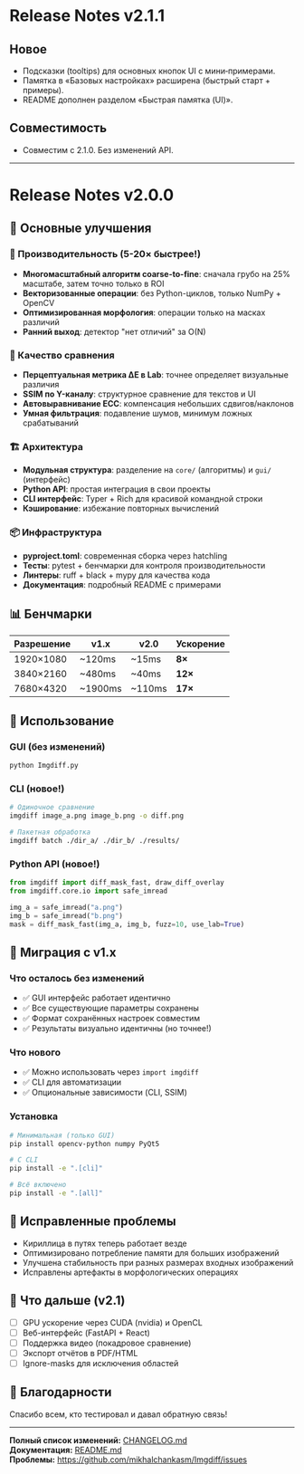 # Release Notes v2.1.1

## Новое

- Подсказки (tooltips) для основных кнопок UI с мини‑примерами.
- Памятка в «Базовых настройках» расширена (быстрый старт + примеры).
- README дополнен разделом «Быстрая памятка (UI)».

## Совместимость

- Совместим с 2.1.0. Без изменений API.

---

# Release Notes v2.0.0

## 🎉 Основные улучшения

### 🚀 Производительность (5-20× быстрее!)
- **Многомасштабный алгоритм coarse-to-fine**: сначала грубо на 25% масштабе, затем точно только в ROI
- **Векторизованные операции**: без Python-циклов, только NumPy + OpenCV
- **Оптимизированная морфология**: операции только на масках различий
- **Ранний выход**: детектор "нет отличий" за O(N)

### 🎨 Качество сравнения
- **Перцептуальная метрика ΔE в Lab**: точнее определяет визуальные различия
- **SSIM по Y-каналу**: структурное сравнение для текстов и UI
- **Автовыравнивание ECC**: компенсация небольших сдвигов/наклонов
- **Умная фильтрация**: подавление шумов, минимум ложных срабатываний

### 🏗️ Архитектура
- **Модульная структура**: разделение на `core/` (алгоритмы) и `gui/` (интерфейс)
- **Python API**: простая интеграция в свои проекты
- **CLI интерфейс**: Typer + Rich для красивой командной строки
- **Кэширование**: избежание повторных вычислений

### 📦 Инфраструктура
- **pyproject.toml**: современная сборка через hatchling
- **Тесты**: pytest + бенчмарки для контроля производительности
- **Линтеры**: ruff + black + mypy для качества кода
- **Документация**: подробный README с примерами

## 📊 Бенчмарки

| Разрешение | v1.x | v2.0 | Ускорение |
|------------|------|------|-----------|
| 1920×1080 | ~120ms | ~15ms | **8×** |
| 3840×2160 | ~480ms | ~40ms | **12×** |
| 7680×4320 | ~1900ms | ~110ms | **17×** |

## 🔧 Использование

### GUI (без изменений)
```bash
python Imgdiff.py
```

### CLI (новое!)
```bash
# Одиночное сравнение
imgdiff image_a.png image_b.png -o diff.png

# Пакетная обработка
imgdiff batch ./dir_a/ ./dir_b/ ./results/
```

### Python API (новое!)
```python
from imgdiff import diff_mask_fast, draw_diff_overlay
from imgdiff.core.io import safe_imread

img_a = safe_imread("a.png")
img_b = safe_imread("b.png")
mask = diff_mask_fast(img_a, img_b, fuzz=10, use_lab=True)
```

## 🔄 Миграция с v1.x

### Что осталось без изменений
- ✅ GUI интерфейс работает идентично
- ✅ Все существующие параметры сохранены
- ✅ Формат сохранённых настроек совместим
- ✅ Результаты визуально идентичны (но точнее!)

### Что нового
- ✅ Можно использовать через `import imgdiff`
- ✅ CLI для автоматизации
- ✅ Опциональные зависимости (CLI, SSIM)

### Установка
```bash
# Минимальная (только GUI)
pip install opencv-python numpy PyQt5

# С CLI
pip install -e ".[cli]"

# Всё включено
pip install -e ".[all]"
```

## 🐛 Исправленные проблемы
- Кириллица в путях теперь работает везде
- Оптимизировано потребление памяти для больших изображений
- Улучшена стабильность при разных размерах входных изображений
- Исправлены артефакты в морфологических операциях

## 📝 Что дальше (v2.1)
- [ ] GPU ускорение через CUDA (nvidia) и OpenCL
- [ ] Веб-интерфейс (FastAPI + React)
- [ ] Поддержка видео (покадровое сравнение)
- [ ] Экспорт отчётов в PDF/HTML
- [ ] Ignore-masks для исключения областей

## 🙏 Благодарности
Спасибо всем, кто тестировал и давал обратную связь!

---

**Полный список изменений:** [CHANGELOG.md](CHANGELOG.md)  
**Документация:** [README.md](README.md)  
**Проблемы:** https://github.com/mikhalchankasm/Imgdiff/issues

